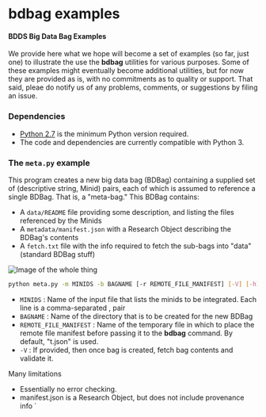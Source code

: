 # bdbag examples

#### BDDS Big Data Bag Examples

We provide here what we hope will become a set of examples 
(so far, just one) to illustrate the use the **bdbag** utilities for various purposes.
Some of these examples might eventually become additional utilities, but for now 
they are provided as is, with no commitments as to quality or support. That said,
pleae do notify us of any problems, comments, or suggestions by filing an issue.

### Dependencies

* [Python 2.7](https://www.python.org/downloads/release/python-2711/) is the minimum Python version required.
* The code and dependencies are currently compatible with Python 3.

### The `meta.py` example

This program creates a new big data bag (BDBag) containing a supplied set of (descriptive string, Minid) pairs,
each of which is assumed to reference a single BDBag.  That is, a "meta-bag." This BDBag contains:
* A `data/README` file providing some description, and listing the files referenced by the Minids
* A `metadata/manifest.json` with a Research Object describing the BDBag's contents
* A `fetch.txt` file with the info required to fetch the sub-bags into "data" (standard BDBag stuff)

![Image of the whole thing](https://github.com/ianfoster/bdbag/tree/master/examples/images/MetaBag.png)

```sh
python meta.py -m MINIDS -b BAGNAME [-r REMOTE_FILE_MANIFEST] [-V] [-h]
```
* `MINIDS` : Name of the input file that lists the minids to be integrated. Each line is a comma-separated <descriptive string>, <minid> pair
* `BAGNAME` : Name of the directory that is to be created for the new BDBag
* `REMOTE_FILE_MANIFEST` : Name of the temporary file in which to place the remote file manifest before passing it to the **bdbag** command. By default, "t.json" is used.
* `-V` : If provided, then once bag is created, fetch bag contents and validate it.

Many limitations
* Essentially no error checking.
* manifest.json is a Research Object, but does not include provenance info
`
